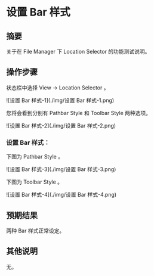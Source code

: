 # 设置 Bar 样式

## 摘要

关于在 File Manager 下 Location Selector 的功能测试说明。

## 操作步骤

状态栏中选择 View -> Location Selector  。

![设置 Bar 样式-1](./img/设置 Bar 样式-1.png)

您将会看到分别有 Pathbar Style 和 Toolbar Style 两种选项。

![设置 Bar 样式-2](./img/设置 Bar 样式-2.png)

### 设置 Bar 样式：

下图为 Pathbar Style 。

![设置 Bar 样式-3](./img/设置 Bar 样式-3.png)

下图为 Toolbar Style 。

![设置 Bar 样式-4](./img/设置 Bar 样式-4.png)

## 预期结果

两种 Bar 样式正常设定。

## 其他说明

无。
